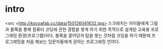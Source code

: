 # intro
<src =http://kocoafab.cc/data/150126041632.jpg>
스크래치는 아이들에게 그림과 블록을 통해 컴퓨터 코딩에 관한 경험을 쌓게 하기 위한 목적으로 설계된 교육용 프로그래밍 환경(프로그램)이다. 블록을 끌어당겨 탑을 쌓는 것처럼 코딩을 하기 때문에 프로그래밍을 처음 해보는 입문자들에게 권하는 프로그래밍 언어다.
